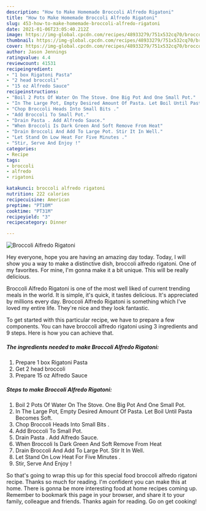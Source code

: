 ```yaml
---
description: "How to Make Homemade Broccoli Alfredo Rigatoni"
title: "How to Make Homemade Broccoli Alfredo Rigatoni"
slug: 453-how-to-make-homemade-broccoli-alfredo-rigatoni
date: 2021-01-06T23:05:40.212Z
image: https://img-global.cpcdn.com/recipes/48933279/751x532cq70/broccoli-alfredo-rigatoni-recipe-main-photo.jpg
thumbnail: https://img-global.cpcdn.com/recipes/48933279/751x532cq70/broccoli-alfredo-rigatoni-recipe-main-photo.jpg
cover: https://img-global.cpcdn.com/recipes/48933279/751x532cq70/broccoli-alfredo-rigatoni-recipe-main-photo.jpg
author: Jason Jennings
ratingvalue: 4.4
reviewcount: 41531
recipeingredient:
- "1 box Rigatoni Pasta"
- "2 head broccoli"
- "15 oz Alfredo Sauce"
recipeinstructions:
- "Boil 2 Pots Of Water On The Stove. One Big Pot And One Small Pot."
- "In The Large Pot, Empty Desired Amount Of Pasta. Let Boil Until Pasta Becomes Soft."
- "Chop Broccoli Heads Into Small Bits ."
- "Add Broccoli To Small Pot."
- "Drain Pasta . Add Alfredo Sauce."
- "When Broccoli Is Dark Green And Soft Remove From Heat"
- "Drain Broccoli And Add To Large Pot. Stir It In Well."
- "Let Stand On Low Heat For Five Minutes ."
- "Stir, Serve And Enjoy !"
categories:
- Recipe
tags:
- broccoli
- alfredo
- rigatoni

katakunci: broccoli alfredo rigatoni 
nutrition: 222 calories
recipecuisine: American
preptime: "PT10M"
cooktime: "PT31M"
recipeyield: "3"
recipecategory: Dinner

---
```



![Broccoli Alfredo Rigatoni](https://img-global.cpcdn.com/recipes/48933279/751x532cq70/broccoli-alfredo-rigatoni-recipe-main-photo.jpg)

Hey everyone, hope you are having an amazing day today. Today, I will show you a way to make a distinctive dish, broccoli alfredo rigatoni. One of my favorites. For mine, I'm gonna make it a bit unique. This will be really delicious.

Broccoli Alfredo Rigatoni is one of the most well liked of current trending meals in the world. It is simple, it's quick, it tastes delicious. It's appreciated by millions every day. Broccoli Alfredo Rigatoni is something which I've loved my entire life. They're nice and they look fantastic.




To get started with this particular recipe, we have to prepare a few components. You can have broccoli alfredo rigatoni using 3 ingredients and 9 steps. Here is how you can achieve that.

<!--inarticleads1-->

##### The ingredients needed to make Broccoli Alfredo Rigatoni:

1. Prepare 1 box Rigatoni Pasta
1. Get 2 head broccoli
1. Prepare 15 oz Alfredo Sauce




<!--inarticleads2-->

##### Steps to make Broccoli Alfredo Rigatoni:

1. Boil 2 Pots Of Water On The Stove. One Big Pot And One Small Pot.
1. In The Large Pot, Empty Desired Amount Of Pasta. Let Boil Until Pasta Becomes Soft.
1. Chop Broccoli Heads Into Small Bits .
1. Add Broccoli To Small Pot.
1. Drain Pasta . Add Alfredo Sauce.
1. When Broccoli Is Dark Green And Soft Remove From Heat
1. Drain Broccoli And Add To Large Pot. Stir It In Well.
1. Let Stand On Low Heat For Five Minutes .
1. Stir, Serve And Enjoy !




So that's going to wrap this up for this special food broccoli alfredo rigatoni recipe. Thanks so much for reading. I'm confident you can make this at home. There is gonna be more interesting food at home recipes coming up. Remember to bookmark this page in your browser, and share it to your family, colleague and friends. Thanks again for reading. Go on get cooking!
